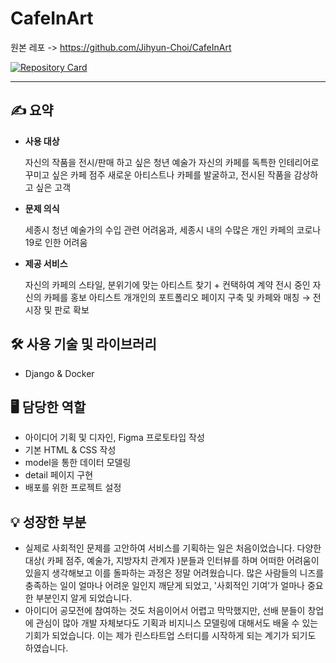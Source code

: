 # CafeInArt

원본 레포 -> https://github.com/Jihyun-Choi/CafeInArt

[![Repository Card](https://widget.realdeveloper.pro/api/card?user=isdiscodead&repo=CafeInArt)](https://github.com/isdiscodead/CafeInArt/)

---
## ✍️ 요약

- **사용 대상**
    
    자신의 작품을 전시/판매 하고 싶은 청년 예술가
    자신의 카페를 독특한 인테리어로 꾸미고 싶은 카페 점주
    새로운 아티스트나 카페를 발굴하고, 전시된 작품을 감상하고 싶은 고객
    
- **문제 의식**
    
    세종시 청년 예술가의 수입 관련 어려움과, 세종시 내의 수많은 개인 카페의 코로나 19로 인한 어려움
    
- **제공 서비스**
    
    자신의 카페의 스타일, 분위기에 맞는 아티스트 찾기 + 컨택하여 계약
    전시 중인 자신의 카페를 홍보 
    아티스트 개개인의 포트폴리오 페이지 구축 및 카페와 매칭 → 전시장 및 판로 확보
    

## 🛠 사용 기술 및 라이브러리

- Django & Docker

## 🖥 담당한 역할

- 아이디어 기획 및 디자인, Figma 프로토타입 작성
- 기본 HTML & CSS 작성
- model을 통한 데이터 모델링
- detail 페이지 구현
- 배포를 위한 프로젝트 설정

## 💡 성장한 부분

- 실제로 사회적인 문제를 고안하여 서비스를 기획하는 일은 처음이었습니다. 다양한 대상( 카페 점주, 예술가, 지방자치 관계자 )분들과 인터뷰를 하며 어떠한 어려움이 있을지 생각해보고 이를 돌파하는 과정은 정말 어려웠습니다. 많은 사람들의 니즈를 충족하는 일이 얼마나 어려운 일인지 깨닫게 되었고, '사회적인 기여'가 얼마나 중요한 부분인지 알게 되었습니다.
- 아이디어 공모전에 참여하는 것도 처음이어서 어렵고 막막했지만, 선배 분들이 창업에 관심이 많아 개발 자체보다도 기획과 비지니스 모델링에 대해서도 배울 수 있는 기회가 되었습니다. 이는 제가 린스타트업 스터디를 시작하게 되는 계기가 되기도 하였습니다.
